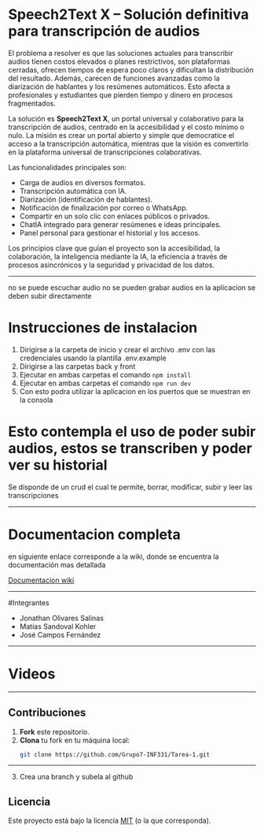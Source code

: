 # Speech2Text X – Solución definitiva para transcripción de audios

El problema a resolver es que las soluciones actuales para transcribir audios tienen costos elevados o planes restrictivos, son plataformas cerradas, ofrecen tiempos de espera poco claros y dificultan la distribución del resultado. Además, carecen de funciones avanzadas como la diarización de hablantes y los resúmenes automáticos. Esto afecta a profesionales y estudiantes que pierden tiempo y dinero en procesos fragmentados.

La solución es **Speech2Text X**, un portal universal y colaborativo para la transcripción de audios, centrado en la accesibilidad y el costo mínimo o nulo. La misión es crear un portal abierto y simple que democratice el acceso a la transcripción automática, mientras que la visión es convertirlo en la plataforma universal de transcripciones colaborativas.

Las funcionalidades principales son:

* Carga de audios en diversos formatos.
* Transcripción automática con IA.
* Diarización (identificación de hablantes).
* Notificación de finalización por correo o WhatsApp.
* Compartir en un solo clic con enlaces públicos o privados.
* ChatIA integrado para generar resúmenes e ideas principales.
* Panel personal para gestionar el historial y los accesos.

Los principios clave que guían el proyecto son la accesibilidad, la colaboración, la inteligencia mediante la IA, la eficiencia a través de procesos asincrónicos y la seguridad y privacidad de los datos.

***


no se puede escuchar audio
no se pueden grabar audios en la aplicacion se deben subir directamente

# Instrucciones de instalacion
1. Dirigirse a la carpeta de inicio y crear el archivo .env con las credenciales usando la plantilla .env.example
1. Dirigirse a las carpetas back y front
1. Ejecutar en ambas carpetas el comando ``` npm install ```
1. Ejecutar en ambas carpetas el comando  ``` npm run dev ```
1. Con esto podra utilizar la aplicacion en los puertos que se muestran en la consola

# Esto contempla el uso de poder subir audios, estos se transcriben y poder ver su historial
Se disponde de un crud el cual te permite, borrar, modificar, subir y leer las transcripciones

***

# Documentacion completa

en siguiente enlace corresponde a la wiki, donde se encuentra la documentación mas detallada

[Documentacion wiki](https://github.com/Equipo-4-INF331/Speech2Text-X/wiki)

***

#Integrantes
* Jonathan Olivares Salinas
* Matías Sandoval Kohler
* José Campos Fernández

***

# Videos

***

## Contribuciones


1. **Fork** este repositorio.  
2. **Clona** tu fork en tu máquina local:  
   ```bash
   git clone https://github.com/Grupo7-INF331/Tarea-1.git
---

3. Crea una branch y subela al github
   
## Licencia


Este proyecto está bajo la licencia [MIT](LICENSE) (o la que corresponda).
